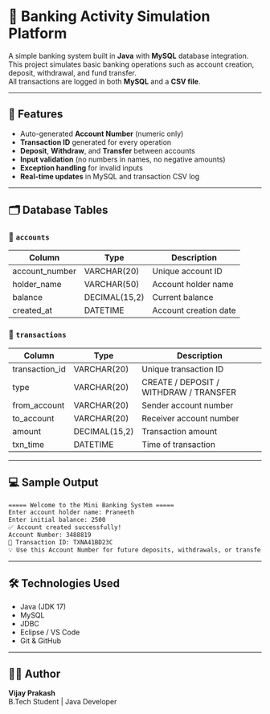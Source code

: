 # 🏦 Banking Activity Simulation Platform

A simple banking system built in **Java** with **MySQL** database integration.  
This project simulates basic banking operations such as account creation, deposit, withdrawal, and fund transfer.  
All transactions are logged in both **MySQL** and a **CSV file**.

---

## 🚀 Features
- Auto-generated **Account Number** (numeric only)
- **Transaction ID** generated for every operation
- **Deposit**, **Withdraw**, and **Transfer** between accounts
- **Input validation** (no numbers in names, no negative amounts)
- **Exception handling** for invalid inputs
- **Real-time updates** in MySQL and transaction CSV log

---

## 🗂️ Database Tables

### 🧾 `accounts`
| Column | Type | Description |
|--------|------|-------------|
| account_number | VARCHAR(20) | Unique account ID |
| holder_name | VARCHAR(50) | Account holder name |
| balance | DECIMAL(15,2) | Current balance |
| created_at | DATETIME | Account creation date |

### 🧾 `transactions`
| Column | Type | Description |
|--------|------|-------------|
| transaction_id | VARCHAR(20) | Unique transaction ID |
| type | VARCHAR(20) | CREATE / DEPOSIT / WITHDRAW / TRANSFER |
| from_account | VARCHAR(20) | Sender account number |
| to_account | VARCHAR(20) | Receiver account number |
| amount | DECIMAL(15,2) | Transaction amount |
| txn_time | DATETIME | Time of transaction |

---

## 💻 Sample Output
```bash
===== Welcome to the Mini Banking System =====
Enter account holder name: Praneeth
Enter initial balance: 2500
✅ Account created successfully!
Account Number: 3488819
🧾 Transaction ID: TXNA41BD23C
💡 Use this Account Number for future deposits, withdrawals, or transfers.
```

---

## 🛠️ Technologies Used
- Java (JDK 17)
- MySQL
- JDBC
- Eclipse / VS Code
- Git & GitHub

---

## 👨‍💻 Author
**Vijay Prakash**  
B.Tech Student | Java Developer



